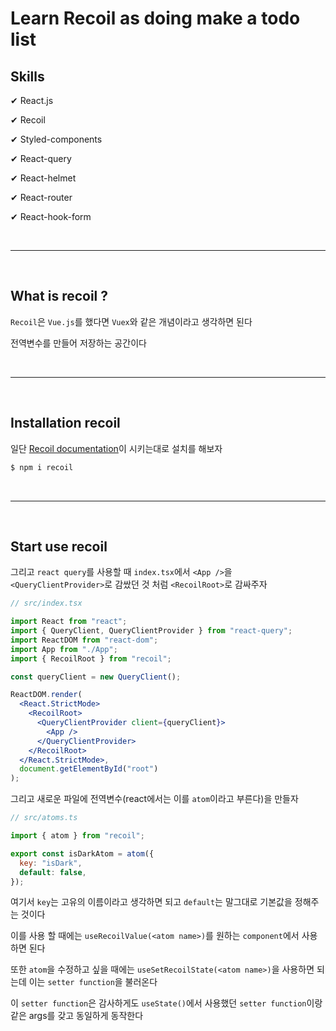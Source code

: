 # Learn Recoil as doing make a todo list

## Skills

✔ React.js

✔ Recoil

✔ Styled-components

✔ React-query

✔ React-helmet

✔ React-router

✔ React-hook-form

<br />
<hr />
<br />

## What is recoil ?

`Recoil`은 `Vue.js`를 했다면 `Vuex`와 같은 개념이라고 생각하면 된다

전역변수를 만들어 저장하는 공간이다

<br />
<hr />
<br />

## Installation recoil

일단 [Recoil documentation](https://recoiljs.org/)이 시키는대로 설치를 해보자

```jsx
$ npm i recoil
```

<br />
<hr />
<br />

## Start use recoil

그리고 `react query`를 사용할 때 `index.tsx`에서 `<App />`을 `<QueryClientProvider>`로 감쌌던 것 처럼 `<RecoilRoot>`로 감싸주자

```jsx
// src/index.tsx

import React from "react";
import { QueryClient, QueryClientProvider } from "react-query";
import ReactDOM from "react-dom";
import App from "./App";
import { RecoilRoot } from "recoil";

const queryClient = new QueryClient();

ReactDOM.render(
  <React.StrictMode>
    <RecoilRoot>
      <QueryClientProvider client={queryClient}>
        <App />
      </QueryClientProvider>
    </RecoilRoot>
  </React.StrictMode>,
  document.getElementById("root")
);
```

그리고 새로운 파일에 전역변수(react에서는 이를 `atom`이라고 부른다)을 만들자

```jsx
// src/atoms.ts

import { atom } from "recoil";

export const isDarkAtom = atom({
  key: "isDark",
  default: false,
});
```

여기서 `key`는 고유의 이름이라고 생각하면 되고 `default`는 말그대로 기본값을 정해주는 것이다

이를 사용 할 때에는 `useRecoilValue(<atom name>)`를 원하는 `component`에서 사용하면 된다

또한 `atom`을 수정하고 싶을 때에는 `useSetRecoilState(<atom name>)`을 사용하면 되는데 이는 `setter function`을 불러온다

이 `setter function`은 감사하게도 `useState()`에서 사용했던 `setter function`이랑 같은 args를 갖고 동일하게 동작한다
